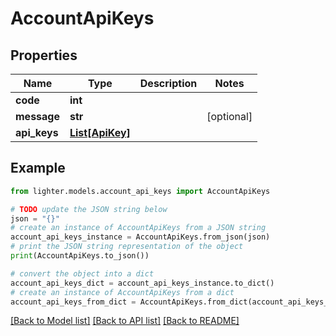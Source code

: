 # AccountApiKeys


## Properties

Name | Type | Description | Notes
------------ | ------------- | ------------- | -------------
**code** | **int** |  | 
**message** | **str** |  | [optional] 
**api_keys** | [**List[ApiKey]**](ApiKey.md) |  | 

## Example

```python
from lighter.models.account_api_keys import AccountApiKeys

# TODO update the JSON string below
json = "{}"
# create an instance of AccountApiKeys from a JSON string
account_api_keys_instance = AccountApiKeys.from_json(json)
# print the JSON string representation of the object
print(AccountApiKeys.to_json())

# convert the object into a dict
account_api_keys_dict = account_api_keys_instance.to_dict()
# create an instance of AccountApiKeys from a dict
account_api_keys_from_dict = AccountApiKeys.from_dict(account_api_keys_dict)
```
[[Back to Model list]](../README.md#documentation-for-models) [[Back to API list]](../README.md#documentation-for-api-endpoints) [[Back to README]](../README.md)


